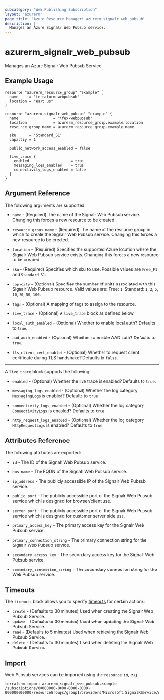 ```yaml
---
subcategory: "Web Publishing Subscription"
layout: "azurerm"
page_title: "Azure Resource Manager: azurerm_signalr_web_pubsub"
description: |-
  Manages an Azure Signalr Web Pubsub service.
---
```


# azurerm_signalr_web_pubsub

Manages an Azure Signalr Web Pubsub Service.

## Example Usage

```hcl
resource "azurerm_resource_group" "example" {
  name     = "terraform-webpubsub"
  location = "east us"
}

resource "azurerm_signalr_web_pubsub" "example" {
  name                = "tfex-webpubsub"
  location            = azurerm_resource_group.example.location
  resource_group_name = azurerm_resource_group.example.name

  sku      = "Standard_S1"
  capactiy = 1

  public_network_access_enabled = false

  live_trace {
    enabled                   = true
    messaging_logs_enabled    = true
    connectivity_logs_enabled = false
  }
}
```

## Argument Reference

The following arguments are supported:

* `name` - (Required) The name of the Signalr Web Pubsub service. Changing this forces a new resource to be created.

* `resource_group_name` - (Required) The name of the resource group in which to create the Signalr Web Pubsub service. Changing
  this forces a new resource to be created.

* `location` - (Required) Specifies the supported Azure location where the Signalr Web Pubsub service exists. Changing this
  forces a new resource to be created.

* `sku` - (Required) Specifies which sku to use. Possible values are `Free_F1` and `Standard_S1`.

* `capacity` - (Optional) Specifies the number of units associated with this Signalr Web Pubsub resource. Valid values are:
  Free: `1`, Standard: `1`, `2`, `5`, `10`, `20`, `50`, `100`.

* `tags` - (Optional) A mapping of tags to assign to the resource.

* `live_trace` - (Optional) A `live_trace` block as defined below.

* `local_auth_enabled` - (Optional) Whether to enable local auth? Defaults to `true`.

* `aad_auth_enabled` - (Optional) Whether to enable AAD auth? Defaults to `true`.

* `tls_client_cert_enabled` - (Optional)  Whether to request client certificate during TLS handshake? Defaults
  to `false`.

---

A `live_trace` block supports the following:

* `enabled` - (Optional) Whether the live trace is enabled? Defaults to `true`.

* `messaging_logs_enabled` - (Optional) Whether the log category `MessagingLogs` is enabled? Defaults to `true`

* `connectivity_logs_enabled` - (Optional) Whether the log category `ConnectivityLogs` is enabled? Defaults to `true`

* `http_request_logs_enabled` - (Optional) Whether the log category `HttpRequestLogs` is enabled? Defaults to `true`

## Attributes Reference

The following attributes are exported:

* `id` - The ID of the Signalr Web Pubsub service.

* `hostname` - The FQDN of the Signalr Web Pubsub service.

* `ip_address` - The publicly accessible IP of the Signalr Web Pubsub service.

* `public_port` - The publicly accessible port of the Signalr Web Pubsub service which is designed for browser/client use.

* `server_port` - The publicly accessible port of the Signalr Web Pubsub service which is designed for customer server side use.

* `primary_access_key` - The primary access key for the Signalr Web Pubsub service.

* `primary_connection_string` - The primary connection string for the Signalr Web Pubsub service.

* `secondary_access_key` - The secondary access key for the Signalr Web Pubsub service.

* `secondary_connection_string` - The secondary connection string for the Web Pubsub service.

## Timeouts

The `timeouts` block allows you to
specify [timeouts](https://www.terraform.io/docs/configuration/resources.html#timeouts) for certain actions:

* `create` - (Defaults to 30 minutes) Used when creating the Signalr Web Pubsub Service.
* `update` - (Defaults to 30 minutes) Used when updating the Signalr Web Pubsub Service.
* `read` - (Defaults to 5 minutes) Used when retrieving the Signalr Web Pubsub Service.
* `delete` - (Defaults to 30 minutes) Used when deleting the Signalr Web Pubsub Service.

## Import

Web Pubsub services can be imported using the `resource id`, e.g.

```shell
terraform import azurerm_signalr_web_pubsub.example /subscriptions/00000000-0000-0000-0000-000000000000/resourceGroups/group1/providers/Microsoft.SignalRService/webPubSub/pubsub1
```

